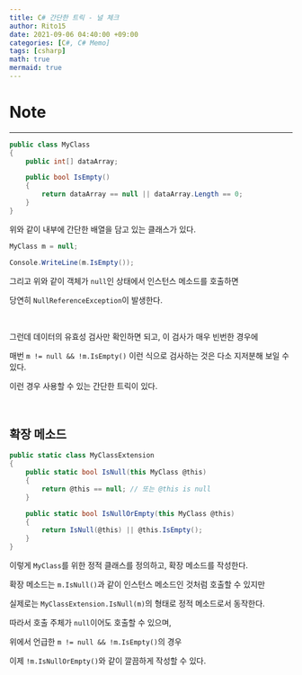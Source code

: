 ```yaml
---
title: C# 간단한 트릭 - 널 체크
author: Rito15
date: 2021-09-06 04:40:00 +09:00
categories: [C#, C# Memo]
tags: [csharp]
math: true
mermaid: true
---
```


# Note
---

```cs
public class MyClass
{
    public int[] dataArray;

    public bool IsEmpty()
    {
        return dataArray == null || dataArray.Length == 0;
    }
}
```

위와 같이 내부에 간단한 배열을 담고 있는 클래스가 있다.

```cs
MyClass m = null;

Console.WriteLine(m.IsEmpty());
```

그리고 위와 같이 객체가 `null`인 상태에서 인스턴스 메소드를 호출하면

당연히 `NullReferenceException`이 발생한다.

<br>

그런데 데이터의 유효성 검사만 확인하면 되고, 이 검사가 매우 빈번한 경우에

매번 `m != null && !m.IsEmpty()` 이런 식으로 검사하는 것은 다소 지저분해 보일 수 있다.

이런 경우 사용할 수 있는 간단한 트릭이 있다.

<br>

## **확장 메소드**

```cs
public static class MyClassExtension
{
    public static bool IsNull(this MyClass @this)
    {
        return @this == null; // 또는 @this is null
    }

    public static bool IsNullOrEmpty(this MyClass @this)
    {
        return IsNull(@this) || @this.IsEmpty();
    }
}
```

이렇게 `MyClass`를 위한 정적 클래스를 정의하고, 확장 메소드를 작성한다.

확장 메소드는 `m.IsNull()`과 같이 인스턴스 메소드인 것처럼 호출할 수 있지만

실제로는 `MyClassExtension.IsNull(m)`의 형태로 정적 메소드로서 동작한다.

따라서 호출 주체가 `null`이어도 호출할 수 있으며,

위에서 언급한 `m != null && !m.IsEmpty()`의 경우

이제 `!m.IsNullOrEmpty()`와 같이 깔끔하게 작성할 수 있다.

